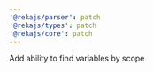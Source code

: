 ```yaml
---
'@rekajs/parser': patch
'@rekajs/types': patch
'@rekajs/core': patch
---
```


Add ability to find variables by scope
